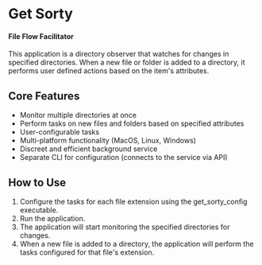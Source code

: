 # Get Sorty

#### File Flow Facilitator

This application is a directory observer that watches for changes in specified directories. When a new file or folder is added to a directory, it performs user defined actions based on the item's attributes.

## Core Features

- Monitor multiple directories at once
- Perform tasks on new files and folders based on specified attributes
- User-configurable tasks
- Multi-platform functionality (MacOS, Linux, Windows)
- Discreet and efficient background service
- Separate CLI for configuration (connects to the service via API)

## How to Use

1. Configure the tasks for each file extension using the get_sorty_config executable.
2. Run the application.
3. The application will start monitoring the specified directories for changes.
4. When a new file is added to a directory, the application will perform the tasks configured for that file's extension.
